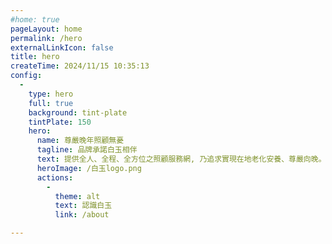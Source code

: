 ```yaml
---
#home: true
pageLayout: home
permalink: /hero
externalLinkIcon: false
title: hero
createTime: 2024/11/15 10:35:13
config:
  -
    type: hero
    full: true
    background: tint-plate
    tintPlate: 150
    hero:
      name: 尊嚴晚年照顧無憂
      tagline: 品牌承諾白玉相伴
      text: 提供全人、全程、全方位之照顧服務網, 乃追求實現在地老化安養、尊嚴向晚。
      heroImage: /白玉logo.png
      actions:
        -
          theme: alt
          text: 認識白玉
          link: /about

---
```


<style>

@media screen and (max-width: 500px) {
  .content .hero-name, .content .hero-tagline{
    font-size: 36px;
    display: block;
  }
}

.content .hero-text{
  color: #ffffff;
}

.action[data-v-f4d48044] .vp-button {
    padding: 0 20px;
    font-size: 24px;
    line-height: 135px;
    border-radius: 50%;
}

</style>
